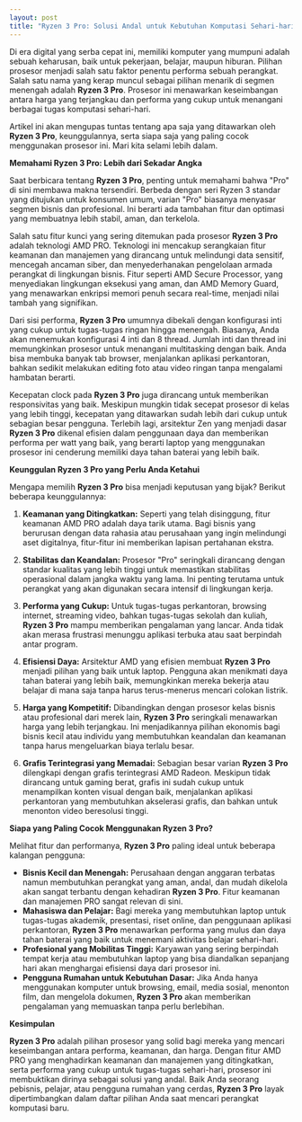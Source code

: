 ```yaml
---
layout: post
title: "Ryzen 3 Pro: Solusi Andal untuk Kebutuhan Komputasi Sehari-hari"
---
```


Di era digital yang serba cepat ini, memiliki komputer yang mumpuni adalah sebuah keharusan, baik untuk pekerjaan, belajar, maupun hiburan. Pilihan prosesor menjadi salah satu faktor penentu performa sebuah perangkat. Salah satu nama yang kerap muncul sebagai pilihan menarik di segmen menengah adalah **Ryzen 3 Pro**. Prosesor ini menawarkan keseimbangan antara harga yang terjangkau dan performa yang cukup untuk menangani berbagai tugas komputasi sehari-hari.

Artikel ini akan mengupas tuntas tentang apa saja yang ditawarkan oleh **Ryzen 3 Pro**, keunggulannya, serta siapa saja yang paling cocok menggunakan prosesor ini. Mari kita selami lebih dalam.

**Memahami Ryzen 3 Pro: Lebih dari Sekadar Angka**

Saat berbicara tentang **Ryzen 3 Pro**, penting untuk memahami bahwa "Pro" di sini membawa makna tersendiri. Berbeda dengan seri Ryzen 3 standar yang ditujukan untuk konsumen umum, varian "Pro" biasanya menyasar segmen bisnis dan profesional. Ini berarti ada tambahan fitur dan optimasi yang membuatnya lebih stabil, aman, dan terkelola.

Salah satu fitur kunci yang sering ditemukan pada prosesor **Ryzen 3 Pro** adalah teknologi AMD PRO. Teknologi ini mencakup serangkaian fitur keamanan dan manajemen yang dirancang untuk melindungi data sensitif, mencegah ancaman siber, dan menyederhanakan pengelolaan armada perangkat di lingkungan bisnis. Fitur seperti AMD Secure Processor, yang menyediakan lingkungan eksekusi yang aman, dan AMD Memory Guard, yang menawarkan enkripsi memori penuh secara real-time, menjadi nilai tambah yang signifikan.

Dari sisi performa, **Ryzen 3 Pro** umumnya dibekali dengan konfigurasi inti yang cukup untuk tugas-tugas ringan hingga menengah. Biasanya, Anda akan menemukan konfigurasi 4 inti dan 8 thread. Jumlah inti dan thread ini memungkinkan prosesor untuk menangani multitasking dengan baik. Anda bisa membuka banyak tab browser, menjalankan aplikasi perkantoran, bahkan sedikit melakukan editing foto atau video ringan tanpa mengalami hambatan berarti.

Kecepatan clock pada **Ryzen 3 Pro** juga dirancang untuk memberikan responsivitas yang baik. Meskipun mungkin tidak secepat prosesor di kelas yang lebih tinggi, kecepatan yang ditawarkan sudah lebih dari cukup untuk sebagian besar pengguna. Terlebih lagi, arsitektur Zen yang menjadi dasar **Ryzen 3 Pro** dikenal efisien dalam penggunaan daya dan memberikan performa per watt yang baik, yang berarti laptop yang menggunakan prosesor ini cenderung memiliki daya tahan baterai yang lebih baik.

**Keunggulan Ryzen 3 Pro yang Perlu Anda Ketahui**

Mengapa memilih **Ryzen 3 Pro** bisa menjadi keputusan yang bijak? Berikut beberapa keunggulannya:

1.  **Keamanan yang Ditingkatkan:** Seperti yang telah disinggung, fitur keamanan AMD PRO adalah daya tarik utama. Bagi bisnis yang berurusan dengan data rahasia atau perusahaan yang ingin melindungi aset digitalnya, fitur-fitur ini memberikan lapisan pertahanan ekstra.

2.  **Stabilitas dan Keandalan:** Prosesor "Pro" seringkali dirancang dengan standar kualitas yang lebih tinggi untuk memastikan stabilitas operasional dalam jangka waktu yang lama. Ini penting terutama untuk perangkat yang akan digunakan secara intensif di lingkungan kerja.

3.  **Performa yang Cukup:** Untuk tugas-tugas perkantoran, browsing internet, streaming video, bahkan tugas-tugas sekolah dan kuliah, **Ryzen 3 Pro** mampu memberikan pengalaman yang lancar. Anda tidak akan merasa frustrasi menunggu aplikasi terbuka atau saat berpindah antar program.

4.  **Efisiensi Daya:** Arsitektur AMD yang efisien membuat **Ryzen 3 Pro** menjadi pilihan yang baik untuk laptop. Pengguna akan menikmati daya tahan baterai yang lebih baik, memungkinkan mereka bekerja atau belajar di mana saja tanpa harus terus-menerus mencari colokan listrik.

5.  **Harga yang Kompetitif:** Dibandingkan dengan prosesor kelas bisnis atau profesional dari merek lain, **Ryzen 3 Pro** seringkali menawarkan harga yang lebih terjangkau. Ini menjadikannya pilihan ekonomis bagi bisnis kecil atau individu yang membutuhkan keandalan dan keamanan tanpa harus mengeluarkan biaya terlalu besar.

6.  **Grafis Terintegrasi yang Memadai:** Sebagian besar varian **Ryzen 3 Pro** dilengkapi dengan grafis terintegrasi AMD Radeon. Meskipun tidak dirancang untuk gaming berat, grafis ini sudah cukup untuk menampilkan konten visual dengan baik, menjalankan aplikasi perkantoran yang membutuhkan akselerasi grafis, dan bahkan untuk menonton video beresolusi tinggi.

**Siapa yang Paling Cocok Menggunakan Ryzen 3 Pro?**

Melihat fitur dan performanya, **Ryzen 3 Pro** paling ideal untuk beberapa kalangan pengguna:

*   **Bisnis Kecil dan Menengah:** Perusahaan dengan anggaran terbatas namun membutuhkan perangkat yang aman, andal, dan mudah dikelola akan sangat terbantu dengan kehadiran **Ryzen 3 Pro**. Fitur keamanan dan manajemen PRO sangat relevan di sini.
*   **Mahasiswa dan Pelajar:** Bagi mereka yang membutuhkan laptop untuk tugas-tugas akademik, presentasi, riset online, dan penggunaan aplikasi perkantoran, **Ryzen 3 Pro** menawarkan performa yang mulus dan daya tahan baterai yang baik untuk menemani aktivitas belajar sehari-hari.
*   **Profesional yang Mobilitas Tinggi:** Karyawan yang sering berpindah tempat kerja atau membutuhkan laptop yang bisa diandalkan sepanjang hari akan menghargai efisiensi daya dari prosesor ini.
*   **Pengguna Rumahan untuk Kebutuhan Dasar:** Jika Anda hanya menggunakan komputer untuk browsing, email, media sosial, menonton film, dan mengelola dokumen, **Ryzen 3 Pro** akan memberikan pengalaman yang memuaskan tanpa perlu berlebihan.

**Kesimpulan**

**Ryzen 3 Pro** adalah pilihan prosesor yang solid bagi mereka yang mencari keseimbangan antara performa, keamanan, dan harga. Dengan fitur AMD PRO yang menghadirkan keamanan dan manajemen yang ditingkatkan, serta performa yang cukup untuk tugas-tugas sehari-hari, prosesor ini membuktikan dirinya sebagai solusi yang andal. Baik Anda seorang pebisnis, pelajar, atau pengguna rumahan yang cerdas, **Ryzen 3 Pro** layak dipertimbangkan dalam daftar pilihan Anda saat mencari perangkat komputasi baru.
